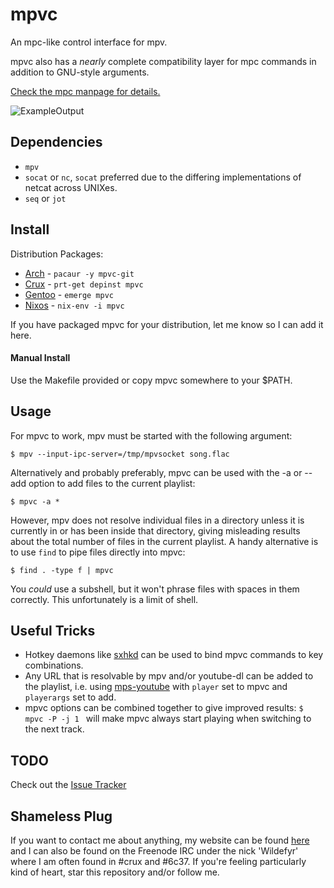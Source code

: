 # mpvc

An mpc-like control interface for mpv.

mpvc also has a *nearly* complete compatibility layer for mpc commands in
addition to GNU-style arguments.

[Check the mpc manpage for details.](http://linux.die.net/man/1/mpc)

![ExampleOutput](https://github.com/Wildefyr/mpvc/blob/master/output.png)

## Dependencies

- `mpv`
- `socat` or `nc`, `socat` preferred due to the differing implementations of
netcat across UNIXes.
- `seq` or `jot`

## Install

Distribution Packages:
- [Arch](https://aur.archlinux.org/packages/mpvc-git) - `pacaur -y mpvc-git`
- [Crux](https://github.com/wildefyr/wild-crux-ports) - `prt-get depinst mpvc`
- [Gentoo](https://gitlab.com/xy2_/osman) - `emerge mpvc`
- [Nixos](http://github.com/nixos/nixpkgs) - `nix-env -i mpvc`

If you have packaged mpvc for your distribution, let me know so I can add it here.

#### Manual Install

Use the Makefile provided or copy mpvc somewhere to your $PATH.

## Usage

For mpvc to work, mpv must be started with the following argument:

`
$ mpv --input-ipc-server=/tmp/mpvsocket song.flac
`

Alternatively and probably preferably, mpvc can be used with the -a or --add
option to add files to the current playlist:

`
$ mpvc -a *
`

However, mpv does not resolve individual files in a directory unless it is
currently in or has been inside that directory, giving misleading results about
the total number of files in the current playlist. A handy alternative is to use
`find` to pipe files directly into mpvc:

`
$ find . -type f | mpvc
`

You *could* use a subshell, but it won't phrase files with spaces in them
correctly. This unfortunately is a limit of shell.

## Useful Tricks

- Hotkey daemons like [sxhkd](https://github.com/baskerville/sxhkd)
  can be used to bind mpvc commands to key combinations.
- Any URL that is resolvable by mpv and/or youtube-dl can be added to the
  playlist, i.e. using [mps-youtube](https://github.com/mps-youtube/mps-youtube)
  with `player` set to mpvc and `playerargs` set to add.
- mpvc options can be combined together to give improved results: `$ mpvc -P -j 1 ` will make mpvc always start playing when switching to the next track.

## TODO

Check out the [Issue Tracker](https://github.com/wildefyr/mpvc/issues)

## Shameless Plug

If you want to contact me about anything, my website can be found
[here](https://fyrious.ninja) and I can also be found on the Freenode IRC under
the nick 'Wildefyr' where I am often found in #crux and #6c37. If you're
feeling particularly kind of heart, star this repository and/or follow me.
